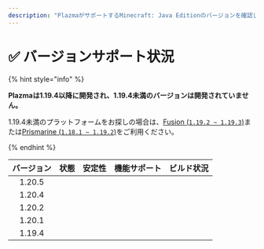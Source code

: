 ```yaml
---
description: "PlazmaがサポートするMinecraft: Java Editionのバージョンを確認してください。"
---
```


# ✅ バージョンサポート状況

{% hint style="info" %}

**Plazmaは1.19.4以降に開発され、1.19.4未満のバージョンは開発されていません。**

1.19.4未満のプラットフォームをお探しの場合は、[Fusion (`1.19.2 ~ 1.19.3`)](https://github.com/RuinedTechnologyUnify/Fusion)または[Prismarine (`1.18.1 ~ 1.19.2`)](https://github.com/PrismarineTeam/Prismarine)をご利用ください。

{% endhint %}

|  バージョン |                                                   状態                                                   |                                                 安定性                                                 |                                                機能サポート                                                |                                                                                   ビルド状況                                                                                   |
| :----: | :----------------------------------------------------------------------------------------------------: | :-------------------------------------------------------------------------------------------------: | :--------------------------------------------------------------------------------------------------: | :-----------------------------------------------------------------------------------------------------------------------------------------------------------------------: |
| 1.20.5 |   <img src="https://img.shields.io/badge/%대기중-gray?style=for-the-badge" alt="" data-size="original">   | <img src="https://img.shields.io/badge/%情報なし-gray?style=for-the-badge" alt="" data-size="original"> |  <img src="https://img.shields.io/badge/%情報なし-gray?style=for-the-badge" alt="" data-size="original"> |                                    <img src="https://img.shields.io/badge/%情報なし-gray?style=for-the-badge" alt="" data-size="original">                                    |
| 1.20.4 |  <img src="https://img.shields.io/badge/%準備中-success?style=for-the-badge" alt="" data-size="original"> |  <img src="https://img.shields.io/badge/準備中-blue?style=for-the-badge" alt="" data-size="original">  | <img src="https://img.shields.io/badge/100%25-blue?style=for-the-badge" alt="" data-size="original"> | <img src="https://img.shields.io/github/actions/workflow/status/PlazmaMC/Plazma/release.yml?style=for-the-badge&label=%20&branch=ver/1.20.4" alt="" data-size="original"> |
| 1.20.2 | <img src="https://img.shields.io/badge/%機能追加準備中-blue?style=for-the-badge" alt="" data-size="original"> |  <img src="https://img.shields.io/badge/準備中-blue?style=for-the-badge" alt="" data-size="original">  | <img src="https://img.shields.io/badge/100%25-blue?style=for-the-badge" alt="" data-size="original"> | <img src="https://img.shields.io/github/actions/workflow/status/PlazmaMC/Plazma/release.yml?style=for-the-badge&label=%20&branch=ver/1.20.2" alt="" data-size="original"> |
| 1.20.1 |    <img src="https://img.shields.io/badge/%準備中-red?style=for-the-badge" alt="" data-size="original">   |  <img src="https://img.shields.io/badge/準備中-blue?style=for-the-badge" alt="" data-size="original">  | <img src="https://img.shields.io/badge/100%25-blue?style=for-the-badge" alt="" data-size="original"> |                                    <img src="https://img.shields.io/badge/%情報なし-gray?style=for-the-badge" alt="" data-size="original">                                    |
| 1.19.4 |    <img src="https://img.shields.io/badge/%準備中-red?style=for-the-badge" alt="" data-size="original">   |  <img src="https://img.shields.io/badge/準備中-blue?style=for-the-badge" alt="" data-size="original">  | <img src="https://img.shields.io/badge/100%25-blue?style=for-the-badge" alt="" data-size="original"> |                                    <img src="https://img.shields.io/badge/%情報なし-gray?style=for-the-badge" alt="" data-size="original">                                    |
